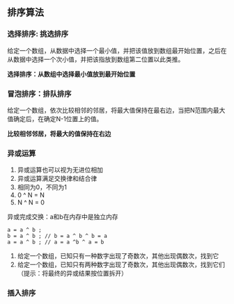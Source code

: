 ## 排序算法

### 选择排序: 挑选排序
给定一个数组，从数据中选择一个最小值，并把该值放到数组最开始位置，之后在从数据中选择一个次小值，并把该指放到数组第二位置以此类推。

**选择排序：从数组中选择最小值放到最开始位置**

### 冒泡排序：排队排序
给定一个数组，依次比较相邻的邻居，将最大值保持在最右边，当把N范围内最大值确定后，在确定N-1位置上的值。

**比较相邻邻居，将最大的值保持在右边**

### 异或运算
1. 异或运算也可以视为无进位相加
2. 异或运算满足交换律和结合律
3. 相同为0，不同为1
4. 0 ^ N = N 
5. N ^ N = 0
 
异或完成交换：a和b在内存中是独立内存
```aidl
a = a ^ b ;  
b = a ^ b ; // b = a ^ b ^ b = a 
a = a ^ b ; // a = a ^b ^ a = b
```
1) 给定一个数组，已知只有一种数字出现了奇数次，其他出现偶数次，找到它
2) 给定一个数组，已知只有两种数字出现了奇数次，其他出现偶数次，找到它们（提示：将最终的异或结果按位置拆开）

### 插入排序





